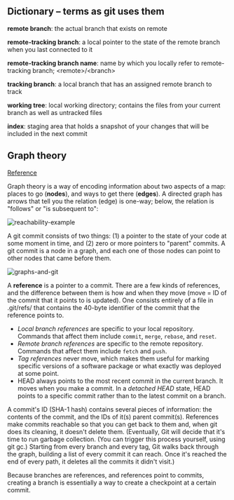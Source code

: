 ## Dictionary – terms as git uses them

**remote branch**: the actual branch that exists on remote

**remote-tracking branch**: a local pointer to the state of the remote branch when you last connected to it

**remote-tracking branch name**: name by which you locally refer to remote-tracking branch; \<remote\>/\<branch\>

**tracking branch**: a local branch that has an assigned remote branch to track

**working tree**: local working directory; contains the files from your current branch as well as untracked files

**index**: staging area that holds a snapshot of your changes that will be included in the next commit


## Graph theory
[Reference](https://think-like-a-git.net/sections/graph-theory.html)

Graph theory is a way of encoding information about two aspects of a map: places to go (**nodes**), and ways to get there (**edges**).
A directed graph has arrows that tell you the relation (edge) is one-way; below, the relation is "follows" or "is subsequent to":

![reachability-example](https://github.com/user-attachments/assets/0757f710-3623-4093-ae23-d3d6104f9f37)

A git commit consists of two things: (1) a pointer to the state of your code at some moment in time, and (2) zero or more pointers to "parent" commits. 
A git commit is a node in a graph, and each one of those nodes can point to other nodes that came before them.

![graphs-and-git](https://github.com/user-attachments/assets/c47415b1-de9e-4733-a8b3-233d2665f6dc)

A **reference** is a pointer to a commit. There are a few kinds of references, and the difference between them is how and when they move (move = ID of the commit that it points to is updated).
One consists entirely of a file in .git/refs/ that contains the 40-byte identifier of the commit that the reference points to.
  - _Local branch references_ are specific to your local repository. Commands that affect them include `commit`, `merge`, `rebase`, and `reset`.
  - _Remote branch references_ are specific to the remote repository. Commands that affect them include `fetch` and `push`.
  - _Tag references_ never move, which makes them useful for marking specific versions of a software package or what exactly was deployed at some point.
  - HEAD always points to the most recent commit in the current branch. It moves when you make a commit. In a _detached HEAD_ state, HEAD points to a specific commit rather than to the latest commit on a branch.


A commit's ID (SHA-1 hash) contains several pieces of information: the contents of the commit, and the IDs of it(s) parent commit(s).
References make commits reachable so that you can get back to them and, when git does its cleaning, it doesn't delete them. 
(Eventually, Git will decide that it's time to run garbage collection. (You can trigger this process yourself, using git gc.) Starting from every branch and every tag, Git walks back through the graph, building a list of every commit it can reach. Once it's reached the end of every path, it deletes all the commits it didn't visit.)

Because branches are references, and references point to commits, creating a branch is essentially a way to create a checkpoint at a certain commit.
